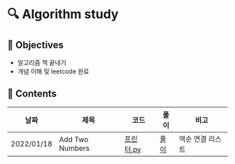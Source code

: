 # :mag: Algorithm study

## :dart: Objectives 
- 알고리즘 책 끝내기
- 개념 이해 및 leetcode 완료

## :paperclip: Contents

| 날짜  | 제목   | 코드   | 풀이   | 비고   |
| ------------ | ------------ | ------------ | ------------ | ------------ |
| 2022/01/18  | Add Two Numbers  | [프린터.py](/programmers/프린터.py)|[풀이](/풀이/풀이_프린터.md)| 역순 연결 리스트|
